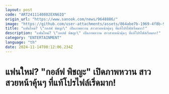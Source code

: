 ```yaml
---
layout: post
code: "ART2411140802EXN6IQ"
origin_url: "https://www.sanook.com/news/9648886/"
image: "https://github.com/user-attachments/assets/864abe7b-1969-4f8b-9ece-91fe2cc7f9e9"
title: "แฟนใหม่? \"กอล์ฟ พิชญะ\" เปิดภาพหวาน สาวสวยหน้าคุ้นๆ ที่แท้โปรไฟล์เริ่ดมาก!"
description: "แฟนใหม่? \"กอล์ฟ พิชญะ\" เปิดภาพหวาน สาวสวยหน้าคุ้นๆ ที่แท้โปรไฟล์เริ่ดมาก!"
category: "ENTERTAINMENT"
language: "th"
date: 2024-11-14T08:12:06.234Z
---
```


# แฟนใหม่? "กอล์ฟ พิชญะ" เปิดภาพหวาน สาวสวยหน้าคุ้นๆ ที่แท้โปรไฟล์เริ่ดมาก!